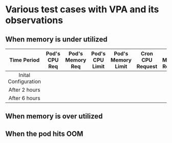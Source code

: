 # Various test cases with VPA and its observations

## When memory is under utilized

| Time Period |  Pod's CPU Req  | Pod's Memory Req | Pod's CPU Limit| Pod's Memory Limit |  Cron CPU Request | Cron Memory Request | VPA CPU Recomm |   VPA Mem Recomm | Was VPA applied? |
| :--------------: | :-----: | :-----: | :-----: | :-----: | :-----: | :-----: |  :-----: |  :-----: | :-----: | 
| Inital Configuration    |  | |
| After 2 hours    |  | |
| After 6 hours    |  | |


## When memory is over utilized 

## When the pod hits OOM 
